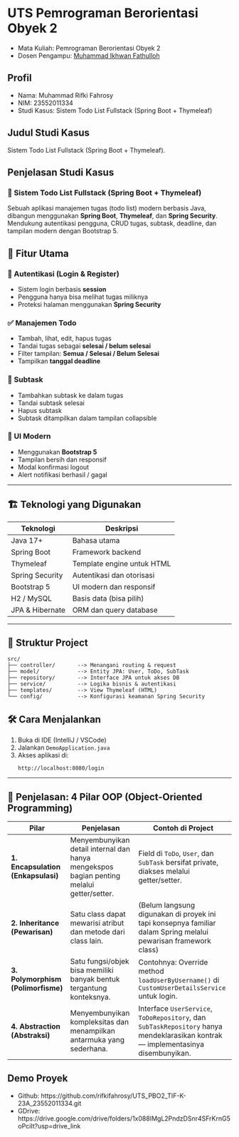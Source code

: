 # UTS Pemrograman Berorientasi Obyek 2
<ul>
  <li>Mata Kuliah: Pemrograman Berorientasi Obyek 2</li>
  <li>Dosen Pengampu: <a href="https://github.com/Muhammad-Ikhwan-Fathulloh">Muhammad Ikhwan Fathulloh</a></li>
</ul>

## Profil
<ul>
  <li>Nama: Muhammad Rifki Fahrosy</li>
  <li>NIM: 23552011334</li>
  <li>Studi Kasus: Sistem Todo List Fullstack (Spring Boot + Thymeleaf)</li>
</ul>

## Judul Studi Kasus
<p>Sistem Todo List Fullstack (Spring Boot + Thymeleaf).</p>

## Penjelasan Studi Kasus 
### 📝 Sistem Todo List Fullstack (Spring Boot + Thymeleaf)
Sebuah aplikasi manajemen tugas (todo list) modern berbasis Java, dibangun menggunakan **Spring Boot**, **Thymeleaf**, dan **Spring Security**. Mendukung autentikasi pengguna, CRUD tugas, subtask, deadline, dan tampilan modern dengan Bootstrap 5.

## 🚀 Fitur Utama

### 🔐 Autentikasi (Login & Register)
- Sistem login berbasis **session**
- Pengguna hanya bisa melihat tugas miliknya
- Proteksi halaman menggunakan **Spring Security**

### ✅ Manajemen Todo
- Tambah, lihat, edit, hapus tugas
- Tandai tugas sebagai **selesai / belum selesai**
- Filter tampilan: **Semua / Selesai / Belum Selesai**
- Tampilkan **tanggal deadline**

### 🧩 Subtask
- Tambahkan subtask ke dalam tugas
- Tandai subtask selesai
- Hapus subtask
- Subtask ditampilkan dalam tampilan collapsible

### 🎨 UI Modern
- Menggunakan **Bootstrap 5**
- Tampilan bersih dan responsif
- Modal konfirmasi logout
- Alert notifikasi berhasil / gagal

---

## 🏗️ Teknologi yang Digunakan

| Teknologi | Deskripsi |
|-----------|-----------|
| Java 17+ | Bahasa utama |
| Spring Boot | Framework backend |
| Thymeleaf | Template engine untuk HTML |
| Spring Security | Autentikasi dan otorisasi |
| Bootstrap 5 | UI modern dan responsif |
| H2 / MySQL | Basis data (bisa pilih) |
| JPA & Hibernate | ORM dan query database |

---

## 📂 Struktur Project

```
src/
├── controller/       --> Menangani routing & request
├── model/            --> Entity JPA: User, ToDo, SubTask
├── repository/       --> Interface JPA untuk akses DB
├── service/          --> Logika bisnis & autentikasi
├── templates/        --> View Thymeleaf (HTML)
└── config/           --> Konfigurasi keamanan Spring Security
```
## 🛠️ Cara Menjalankan

1. Buka di IDE (IntelliJ / VSCode)
2. Jalankan `DemoApplication.java`
3. Akses aplikasi di:
   ```
   http://localhost:8080/login
   ```

---


## 🧠 Penjelasan: 4 Pilar OOP (Object-Oriented Programming)

| Pilar | Penjelasan | Contoh di Project |
|-------|------------|-------------------|
| **1. Encapsulation (Enkapsulasi)** | Menyembunyikan detail internal dan hanya mengekspos bagian penting melalui getter/setter. | Field di `ToDo`, `User`, dan `SubTask` bersifat private, diakses melalui getter/setter. |
| **2. Inheritance (Pewarisan)** | Satu class dapat mewarisi atribut dan metode dari class lain. | (Belum langsung digunakan di proyek ini tapi konsepnya familiar dalam Spring melalui pewarisan framework class) |
| **3. Polymorphism (Polimorfisme)** | Satu fungsi/objek bisa memiliki banyak bentuk tergantung konteksnya. | Contohnya: Override method `loadUserByUsername()` di `CustomUserDetailsService` untuk login. |
| **4. Abstraction (Abstraksi)** | Menyembunyikan kompleksitas dan menampilkan antarmuka yang sederhana. | Interface `UserService`, `ToDoRepository`, dan `SubTaskRepository` hanya mendeklarasikan kontrak — implementasinya disembunyikan. |

## Demo Proyek
<ul>
  <li>Github: https://github.com/rifkifahrosy/UTS_PBO2_TIF-K-23A_23552011334.git
  <li>GDrive: https://drive.google.com/drive/folders/1x088IMgL2PndzDSnr4SFrKrnG5oPciIt?usp=drive_link
</ul>

